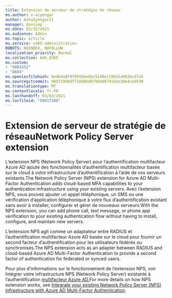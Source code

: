 ```yaml
---
title: Extension de serveur de stratégie de réseau
ms.author: v-aiyengar
author: AshaIyengar21
manager: dansimp
ms.date: 02/25/2021
ms.audience: Admin
ms.topic: article
ms.service: o365-administration
ROBOTS: NOINDEX, NOFOLLOW
localization_priority: Normal
ms.collection: Adm_O365
ms.custom:
- "9003252"
- "8603"
ms.openlocfilehash: 6e4b4a0f9f891bbe6bc5140e119b55a802bcd7a5
ms.sourcegitcommit: 969219d6dff18d86d679d4d8741d1e39e4ce9539
ms.translationtype: MT
ms.contentlocale: fr-FR
ms.lasthandoff: 03/03/2021
ms.locfileid: "50417100"
---
```

# <a name="network-policy-server-extension"></a><span data-ttu-id="cc1bb-102">Extension de serveur de stratégie de réseau</span><span class="sxs-lookup"><span data-stu-id="cc1bb-102">Network Policy Server extension</span></span>

<span data-ttu-id="cc1bb-103">L’extension NPS (Network Policy Server) pour l’authentification multifacteur Azure AD ajoute des fonctionnalités d’authentification multifacteur basée sur le cloud à votre infrastructure d’authentification à l’aide de vos serveurs existants.</span><span class="sxs-lookup"><span data-stu-id="cc1bb-103">The Network Policy Server (NPS) extension for Azure AD Multi-Factor Authentication adds cloud-based MFA capabilities to your authentication infrastructure using your existing servers.</span></span> <span data-ttu-id="cc1bb-104">Avec l’extension NPS, vous pouvez ajouter un appel téléphonique, un SMS ou une vérification d’application téléphonique à votre flux d’authentification existant sans avoir à installer, configurer et gérer de nouveaux serveurs.</span><span class="sxs-lookup"><span data-stu-id="cc1bb-104">With the NPS extension, you can add phone call, text message, or phone app verification to your existing authentication flow without having to install, configure, and maintain new servers.</span></span>

<span data-ttu-id="cc1bb-105">L’extension NPS agit comme un adaptateur entre RADIUS et l’authentification multifacteur Azure AD basée sur le cloud pour fournir un second facteur d’authentification pour les utilisateurs fédérés ou synchronisés.</span><span class="sxs-lookup"><span data-stu-id="cc1bb-105">The NPS extension acts as an adapter between RADIUS and cloud-based Azure AD Multi-Factor Authentication to provide a second factor of authentication for federated or synced users.</span></span>

<span data-ttu-id="cc1bb-106">Pour plus d’informations sur le fonctionnement de l’extension NPS, voir Intégrer votre infrastructure NPS (Network Policy Server) existante à l’authentification [multifacteur Azure AD.](https://docs.microsoft.com/azure/active-directory/authentication/howto-mfa-nps-extension)</span><span class="sxs-lookup"><span data-stu-id="cc1bb-106">For more details on how NPS extension works, see [Integrate your existing Network Policy Server (NPS) infrastructure with Azure AD Multi-Factor Authentication](https://docs.microsoft.com/azure/active-directory/authentication/howto-mfa-nps-extension).</span></span>
